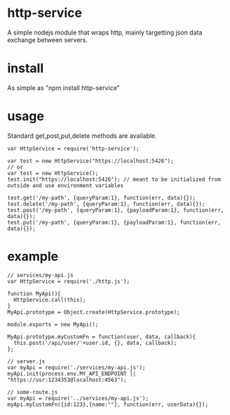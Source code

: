 # http-service
A simple nodejs module that wraps http, mainly targetting json data exchange between servers.

# install
As simple as "npm install http-service"

# usage
Standard get,post,put,delete methods are available. 

````
var HttpService = require('http-service');

var test = new HttpService("https://localhost:5426"); 
// or
var test = new HttpService(); 
test.init("https://localhost:5426"); // meant to be initialized from outside and use environment variables

test.get('/my-path', {queryParam:1}, function(err, data){});
test.delete('/my-path', {queryParam:1}, function(err, data){});
test.post('/my-path', {queryParam:1}, {payloadParam:1}, function(err, data){});
test.put('/my-path', {queryParam:1}, {payloadParam:1}, function(err, data){});
````

# example

```
// services/my-api.js
var HttpService = require('./http.js');

function MyApi(){
  HttpService.call(this);
}
MyApi.prototype = Object.create(HttpService.prototype);

module.exports = new MyApi();

MyApi.prototype.myCustomFn = function(user, data, callback){
  this.post('/api/user/'+user.id, {}, data, callback);
};

// server.js
var myApi = require('./services/my-api.js');
myApi.init(process.env.MY_API_ENDPOINT || "https://usr:1234353@localhost:4563");

// some-route.js
var myApi = require('../services/my-api.js');
myApi.myCustomFn({id:123},{name:""}, function(err, userData){});
```
